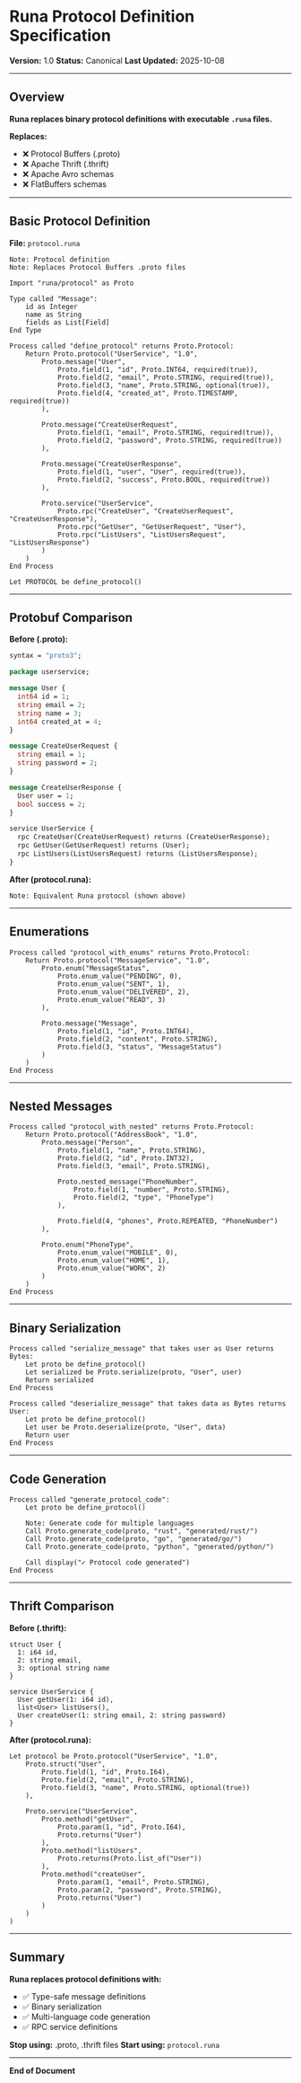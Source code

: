 # Runa Protocol Definition Specification

**Version:** 1.0
**Status:** Canonical
**Last Updated:** 2025-10-08

---

## Overview

**Runa replaces binary protocol definitions with executable `.runa` files.**

**Replaces:**
- ❌ Protocol Buffers (.proto)
- ❌ Apache Thrift (.thrift)
- ❌ Apache Avro schemas
- ❌ FlatBuffers schemas

---

## Basic Protocol Definition

**File:** `protocol.runa`

```runa
Note: Protocol definition
Note: Replaces Protocol Buffers .proto files

Import "runa/protocol" as Proto

Type called "Message":
    id as Integer
    name as String
    fields as List[Field]
End Type

Process called "define_protocol" returns Proto.Protocol:
    Return Proto.protocol("UserService", "1.0",
        Proto.message("User",
            Proto.field(1, "id", Proto.INT64, required(true)),
            Proto.field(2, "email", Proto.STRING, required(true)),
            Proto.field(3, "name", Proto.STRING, optional(true)),
            Proto.field(4, "created_at", Proto.TIMESTAMP, required(true))
        ),

        Proto.message("CreateUserRequest",
            Proto.field(1, "email", Proto.STRING, required(true)),
            Proto.field(2, "password", Proto.STRING, required(true))
        ),

        Proto.message("CreateUserResponse",
            Proto.field(1, "user", "User", required(true)),
            Proto.field(2, "success", Proto.BOOL, required(true))
        ),

        Proto.service("UserService",
            Proto.rpc("CreateUser", "CreateUserRequest", "CreateUserResponse"),
            Proto.rpc("GetUser", "GetUserRequest", "User"),
            Proto.rpc("ListUsers", "ListUsersRequest", "ListUsersResponse")
        )
    )
End Process

Let PROTOCOL be define_protocol()
```

---

## Protobuf Comparison

**Before (.proto):**
```protobuf
syntax = "proto3";

package userservice;

message User {
  int64 id = 1;
  string email = 2;
  string name = 3;
  int64 created_at = 4;
}

message CreateUserRequest {
  string email = 1;
  string password = 2;
}

message CreateUserResponse {
  User user = 1;
  bool success = 2;
}

service UserService {
  rpc CreateUser(CreateUserRequest) returns (CreateUserResponse);
  rpc GetUser(GetUserRequest) returns (User);
  rpc ListUsers(ListUsersRequest) returns (ListUsersResponse);
}
```

**After (protocol.runa):**
```runa
Note: Equivalent Runa protocol (shown above)
```

---

## Enumerations

```runa
Process called "protocol_with_enums" returns Proto.Protocol:
    Return Proto.protocol("MessageService", "1.0",
        Proto.enum("MessageStatus",
            Proto.enum_value("PENDING", 0),
            Proto.enum_value("SENT", 1),
            Proto.enum_value("DELIVERED", 2),
            Proto.enum_value("READ", 3)
        ),

        Proto.message("Message",
            Proto.field(1, "id", Proto.INT64),
            Proto.field(2, "content", Proto.STRING),
            Proto.field(3, "status", "MessageStatus")
        )
    )
End Process
```

---

## Nested Messages

```runa
Process called "protocol_with_nested" returns Proto.Protocol:
    Return Proto.protocol("AddressBook", "1.0",
        Proto.message("Person",
            Proto.field(1, "name", Proto.STRING),
            Proto.field(2, "id", Proto.INT32),
            Proto.field(3, "email", Proto.STRING),

            Proto.nested_message("PhoneNumber",
                Proto.field(1, "number", Proto.STRING),
                Proto.field(2, "type", "PhoneType")
            ),

            Proto.field(4, "phones", Proto.REPEATED, "PhoneNumber")
        ),

        Proto.enum("PhoneType",
            Proto.enum_value("MOBILE", 0),
            Proto.enum_value("HOME", 1),
            Proto.enum_value("WORK", 2)
        )
    )
End Process
```

---

## Binary Serialization

```runa
Process called "serialize_message" that takes user as User returns Bytes:
    Let proto be define_protocol()
    Let serialized be Proto.serialize(proto, "User", user)
    Return serialized
End Process

Process called "deserialize_message" that takes data as Bytes returns User:
    Let proto be define_protocol()
    Let user be Proto.deserialize(proto, "User", data)
    Return user
End Process
```

---

## Code Generation

```runa
Process called "generate_protocol_code":
    Let proto be define_protocol()

    Note: Generate code for multiple languages
    Call Proto.generate_code(proto, "rust", "generated/rust/")
    Call Proto.generate_code(proto, "go", "generated/go/")
    Call Proto.generate_code(proto, "python", "generated/python/")

    Call display("✓ Protocol code generated")
End Process
```

---

## Thrift Comparison

**Before (.thrift):**
```thrift
struct User {
  1: i64 id,
  2: string email,
  3: optional string name
}

service UserService {
  User getUser(1: i64 id),
  list<User> listUsers(),
  User createUser(1: string email, 2: string password)
}
```

**After (protocol.runa):**
```runa
Let protocol be Proto.protocol("UserService", "1.0",
    Proto.struct("User",
        Proto.field(1, "id", Proto.I64),
        Proto.field(2, "email", Proto.STRING),
        Proto.field(3, "name", Proto.STRING, optional(true))
    ),

    Proto.service("UserService",
        Proto.method("getUser",
            Proto.param(1, "id", Proto.I64),
            Proto.returns("User")
        ),
        Proto.method("listUsers",
            Proto.returns(Proto.list_of("User"))
        ),
        Proto.method("createUser",
            Proto.param(1, "email", Proto.STRING),
            Proto.param(2, "password", Proto.STRING),
            Proto.returns("User")
        )
    )
)
```

---

## Summary

**Runa replaces protocol definitions with:**
- ✅ Type-safe message definitions
- ✅ Binary serialization
- ✅ Multi-language code generation
- ✅ RPC service definitions

**Stop using:** .proto, .thrift files
**Start using:** `protocol.runa`

---

**End of Document**

